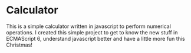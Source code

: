 Calculator
==========
This is a simple calculator written in javascript to perform numerical operations.
I created this simple project to get to know the new stuff in ECMAScript 6, understand javascript better and have a little more fun this Christmas!
